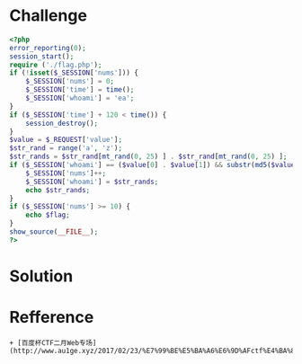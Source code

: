 # Challenge 
```php 
<?php 
error_reporting(0);
session_start();
require ('./flag.php');
if (!isset($_SESSION['nums'])) {
    $_SESSION['nums'] = 0;
    $_SESSION['time'] = time();
    $_SESSION['whoami'] = 'ea';
}
if ($_SESSION['time'] + 120 < time()) {
    session_destroy();
}
$value = $_REQUEST['value'];
$str_rand = range('a', 'z');
$str_rands = $str_rand[mt_rand(0, 25) ] . $str_rand[mt_rand(0, 25) ];
if ($_SESSION['whoami'] == ($value[0] . $value[1]) && substr(md5($value) , 5, 4) == 0) {
    $_SESSION['nums']++;
    $_SESSION['whoami'] = $str_rands;
    echo $str_rands;
}
if ($_SESSION['nums'] >= 10) {
    echo $flag;
}
show_source(__FILE__);
?>

```

# Solution 

# Refference
    + [百度杯CTF二月Web专场](http://www.au1ge.xyz/2017/02/23/%E7%99%BE%E5%BA%A6%E6%9D%AFctf%E4%BA%8C%E6%9C%88web%E4%B8%93%E5%9C%BAwriteup/)